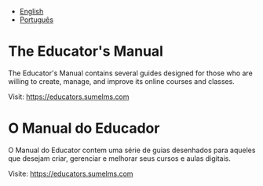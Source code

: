 - [English](#the-educators-manual)
- [Português](#o-manual-do-educador)

# The Educator's Manual

The Educator's Manual contains several guides designed for those who are willing to create, manage, and improve its online courses and classes.

Visit: https://educators.sumelms.com

# O Manual do Educador

O Manual do Educator contem uma série de guias desenhados para aqueles que desejam criar, gerenciar e melhorar seus cursos e aulas digitais.

Visite: https://educators.sumelms.com
